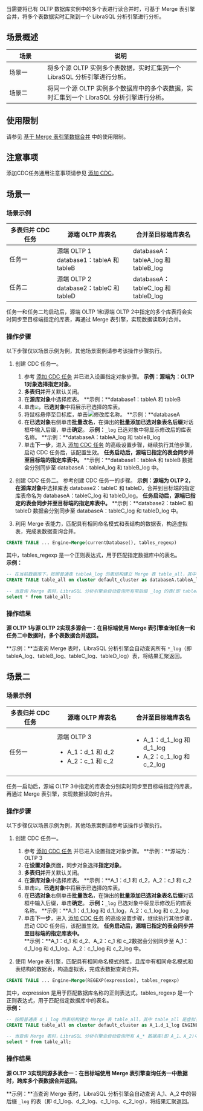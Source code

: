 当需要将已有 OLTP 数据库实例中的多个表进行读合并时，可基于 Merge 表引擎合并，将多个表数据实时汇聚到一个 LibraSQL 分析引擎进行分析。

## 场景概述
<table class="table-striped">
 <thead><tr><th width=20%>场景</th><th width=80%>说明</th></tr></thead>
 <tbody>
 <tr>
 <td>场景一</td>
 <td>将多个源 OLTP 实例多个表数据，实时汇集到一个 LibraSQL 分析引擎进行分析。</td>
 <tr>
 <td>场景二</td>
 <td>将同一个源 OLTP 实例多个数据库中的多个表数据，实时汇集到一个 LibraSQL 分析引擎进行分析。</td>
 </tbody></table>

## 使用限制
请参见 [基于 Merge 表引擎数据合并](https://cloud.tencent.com/document/product/1488/74330) 中的使用限制。

## 注意事项
添加CDC任务通用注意事项请参见 [添加 CDC](https://cloud.tencent.com/document/product/1488/63678)。

## 场景一
### 场景示例
<table class="table-striped">
 <thead><tr><th width=25%>多表归并 CDC 任务</th><th width=40%>源端 OLTP 库表名</th><th width=35%>合并至目标端库表名</th></tr></thead>
 <tbody>
 <tr>
 <td>任务一</td>
 <td>源端 OLTP 1<br />database1：tableA 和 tableB</td>
 <td>databaseA：tableA_log 和 tableB_log</td></tr>
 <tr>
 <td>任务二</td>
 <td>源端 OLTP 2<br />database2：tableC 和 tableD</td>
 <td>databaseA：tableC_log 和 tableD_log</td></tr>
 </tbody></table>

任务一和任务二均启动后，源端 OLTP 1和源端 OLTP 2中指定的多个库表将会实时同步至目标端指定的库表，再通过 Merge 表引擎，实现数据读取时合并。

### 操作步骤
以下步骤仅以场景示例为例，其他场景案例请参考该操作步骤执行。

1. 创建 CDC 任务一。
   1. 参考 [添加 CDC 任务](https://cloud.tencent.com/document/product/1488/63678) 并已进入设置指定对象步骤。
      **示例：**源端为：OLTP 1对象选择**指定对象**。
   2. **多表归并**开关默认关闭。
   3. 在**源库对象**中选择库表。
      **示例：**database1：tableA 和 tableB
   4. 单击<img src="https://qcloudimg.tencent-cloud.cn/raw/a5a9e29bbdc569bfe45a64837fe87aba.png"  style="zoom:60%;">，**已选对象**中将展示已选择的库表。
   5. 将鼠标悬停至目标库，单击![](https://qcloudimg.tencent-cloud.cn/raw/bdc8b09d2728c26f767e32cd29c891a3.png)修改库名称。
      **示例：**databaseA
   6. 在**已选对象**右侧单击**批量改名**，在弹出的**批量添加已选对象表名后缀**对话框中输入后缀，单击**确定**。
      **示例：**`_log`
      已选对象中将显示修改后的库表名称。
      **示例：**databaseA：tableA_log 和 tableB_log
   7. 单击**下一步**，进入 [添加 CDC 任务](https://cloud.tencent.com/document/product/1488/63678) 的高级设置步骤，继续执行其他步骤，启动 CDC 任务后，该配置生效。
      **任务启动后，源端已指定的表会同步并至目标端的指定库表中。**
      **示例：**database1：tableA 和 tableB 数据会分别同步至 databaseA：tableA_log 和 tableB_log 中。

2. 创建 CDC 任务二。
参考创建 CDC 任务一的步骤。
**示例：**源端为 OLTP 2，在**源库对象**中选择库表 database2：tableC 和 tableD，合并到目标端的指定库表命名为 databaseA：tableC_log 和 tableD_log。
**任务启动后，源端已指定的表会同步并至目标端的指定库表中。**
**示例：**database2：tableC 和 tableD 数据会分别同步至 databaseA：tableC_log 和 tableD_log 中。
	 
3. 利用 Merge 表能力，匹配具有相同命名模式和表结构的数据表，构造虚拟表，完成表数据查询合并。
```sql
CREATE TABLE ... Engine=Merge(currentDatabase(), tables_regexp)
```
其中，tables_regexp 是一个正则表达式，用于匹配指定数据库中的表名。  
**示例：**
```sql
-- 在当前数据库下，按照普通表 tableA_log 的表结构建立 Merge 表 table_all，其中 table_all 是虚拟表，.*_log 匹配当前数据库中表名的正则表达式
CREATE TABLE table_all on cluster default_cluster as databaseA.tableA_log  Engine=Merge(currentDatabase(), '.*_log') ;
           
-- 当查询 Merge 表时，LibraSQL 分析引擎会自动查询所有带后缀 _log 的表(即 tableA_log、tableB_log、tableC_log、tableD_log)，将结果汇聚返回
select * from table_all;
```

### 操作结果
**源 OLTP 1与源 OLTP 2实现多源合一：在目标端使用 Merge 表引擎查询任务一和任务二中数据时，多个表数据合并返回。**

**示例：**当查询 Merge 表时，LibraSQL 分析引擎会自动查询所有 `*_log`（即 tableA_log、tableB_log、tableC_log、tableD_log）表，将结果汇聚返回。

## 场景二
### 场景示例
<table class="table-striped">
 <thead><tr><th width=25%>多表归并 CDC 任务</th><th width=40%>源端 OLTP 库表名</th><th width=35%>合并至目标端库表名</th></tr></thead>
 <tbody>
 <tr>
 <td>任务一</td>
 <td>源端 OLTP 3<br /><ul><li>A_1：d_1 和 d_2<li>A_2：c_1 和 c_2</td>
 <td><ul><li>A_1：d_1_log 和 d_1_log<li>A_2：c_1_log 和 c_2_log</td></tr>
 </tbody></table>

任务一启动后，源端 OLTP 3中指定的库表会分别实时同步至目标端指定的库表，再通过 Merge 表引擎，实现数据读取时合并。

### 操作步骤
以下步骤仅以场景示例为例，其他场景案例请参考该操作步骤执行。

1. 创建 CDC 任务一。
   1. 参考 [添加 CDC 任务](https://cloud.tencent.com/document/product/1488/63678) 并已进入设置指定对象步骤。
      **示例：**源端为：OLTP 3
   2. 在**设置对象**页面，同步对象选择**指定对象**。
   3. **多表归并**开关默认关闭。
   4. 在**源库对象**中选择库表。
      **示例：**A_1：d_1 和 d_2，A_2：c_1 和 c_2
   5. 单击<img src="https://qcloudimg.tencent-cloud.cn/raw/a5a9e29bbdc569bfe45a64837fe87aba.png"  style="zoom:60%;">，**已选对象**中将展示已选择的库表。
   6. 在**已选对象**右侧单击**批量改名**，在弹出的**批量添加已选对象表名后缀**对话框中输入后缀，单击**确定**。
      **示例：**`_log`
      已选对象中将显示修改后的库表名称。
      **示例：**A_1：d_1_log 和 d_1_log，A_2：c_1_log 和 c_2_log
   7. 单击**下一步**，进入 [添加 CDC 任务](https://cloud.tencent.com/document/product/1488/63678) 的高级设置步骤，继续执行其他步骤，启动 CDC 任务后，该配置生效。
      **任务启动后，源端已指定的表会同步并至目标端的指定库表中。**      
      **示例：**A_1：d_1 和 d_2、A_2：c_1 和 c_2数据会分别同步至 A_1：d_1_log 和 d_1_log、A_2：c_1_log 和 c_2_log 中。

2. 使用 Merge 表引擎，匹配具有相同命名模式的库，且库中有相同命名模式和表结构的数据表，构造虚拟表，完成表数据查询合并。
```sql
CREATE TABLE ... Engine=Merge(REGEXP(expression), tables_regexp)
``` 
其中，expression 是用于匹配数据库名称的正则表达式。tables_regexp 是一个正则表达式，用于匹配指定数据库中的表名。  
**示例：**   
```sql
-- 按照普通表 d_1_log 的表结构建立 Merge 表 table_all，其中 table_all 是虚拟表，A_* 匹配数据库名称的正则表达式，.*_log 匹配数据库中表名的正则表达式
CREATE TABLE table_all on cluster default_cluster as A_1.d_1_log ENGINE=Merge(REGEXP('A_*'), '.*_log');
           
-- 当查询 Merge 表时，LibraSQL 分析引擎会自动查询所有 A_* 数据库(即 A_1、A_2)中的带后缀 _log 的表(即 d_1_log、d_2_log、c_1_log、c_2_log)，将结果汇聚返回
select * from table_all;
```

### 操作结果
**源 OLTP 3实现同源多表合一：在目标端使用 Merge 表引擎查询任务一中数据时，跨库多个表数据合并返回。**

**示例：**当查询 Merge 表时，LibraSQL 分析引擎会自动查询 A_1、A_2 中的带后缀 `_log` 的表（即 d_1_log、d_2_log、c_1_log、c_2_log），将结果汇聚返回。
